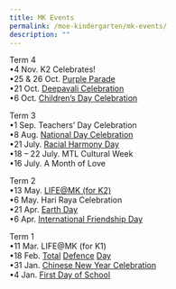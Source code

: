 ```yaml
---
title: MK Events
permalink: /moe-kindergarten/mk-events/
description: ""
---
```

Term 4<br>
•4 Nov. K2 Celebrates!<br>
•25 & 26 Oct. [Purple Parade](https://www.facebook.com/huaminprimaryschool/posts/pfbid0u9wXdrERYvUvrecAyMc8QrpzjttmAEZQwRPMX9G28a8qEYhteqJNGtp1mgKWDZaEl)<br>
•21 Oct. [Deepavali Celebration](https://www.facebook.com/huaminprimaryschool/posts/pfbid02UynoU71d6mcFuTbRogkC5hQSv4qo24BuebjDVkptV8UVXimvFXWy8GnCWMq5vhTpl)<br>
•6 Oct. [Children’s Day Celebration](https://www.facebook.com/huaminprimaryschool/posts/pfbid0abLYwYLqNfzSXGZFN2ze1Uf4sfuLNnMespu3rqZepyrKfijTZvJQa7zViPW64JD6l)<br>

Term 3<br>
•1 Sep. Teachers’ Day Celebration<br>
•8 Aug. [National Day Celebration](https://www.facebook.com/huaminprimaryschool/posts/pfbid0qNVbm9E4mzTUhmSZ3HJYuCYYvYYK9vh59wMsY8nfsLTKQeG6YqN9or25WWciFuvWl)<br>
•21 July. [Racial Harmony Day](https://www.facebook.com/100063470141051/posts/pfbid0jtnosU54Kkosg9C4fxMs8UYhyUMmFwQ3EEoPtZ3AYnVxqqLU3UYfMNEsrJ83fqBDl/)<br>
•18 – 22 July. MTL Cultural Week<br>
•16 July. A Month of Love

Term 2<br>
•13 May. [LIFE@MK (for K2)](https://huaminpri.moe.edu.sg/mk-at-huamin/events/life-at-mk-for-k2)<br>
•6 May. Hari Raya Celebration<br>
•21 Apr. [Earth Day](https://www.facebook.com/huaminprimaryschool/posts/418784213580580)<br>
•6 Apr. [International Friendship Day](https://www.facebook.com/huaminprimaryschool/posts/408681887924146)<br>

Term 1<br>
•11 Mar. LIFE@MK (for K1)<br>
•18 Feb. [Total](https://www.facebook.com/huaminprimaryschool/posts/373946208064381) [Defence](https://www.facebook.com/huaminprimaryschool/posts/373946208064381) [Day](https://www.facebook.com/huaminprimaryschool/posts/373946208064381)<br>
•31 Jan. [Chinese New Year Celebration](https://m.facebook.com/story.php?story_fbid=363013315824337&id=100063470141051)<br>
•4 Jan. [First Day of School](https://www.facebook.com/huaminprimaryschool/posts/347099677415701)